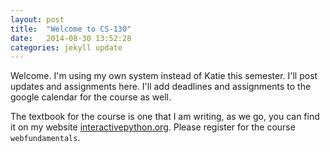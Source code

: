 ```yaml
---
layout: post
title:  "Welcome to CS-130"
date:   2014-08-30 13:52:28
categories: jekyll update
---
```


Welcome.  I'm using my own system instead of Katie this semester.  I'll post updates and assignments here.  I'll add deadlines and assignments to the google calendar for the course as well.

The textbook for the course is one that I am writing, as we go, you can find it on my website
[interactivepython.org](http://interactivepython.org/runestone/static/webfundamentals/index.html "interactivepython.org").   Please register for the course `webfundamentals`.
